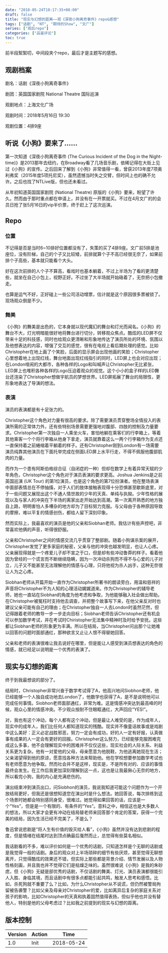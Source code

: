 ```yaml
---
date: "2018-05-24T10:17:35+08:00"
draft: false
title: "现实与幻想的距离——观《深夜小狗离奇事件》repo&感想"
tags: ["话剧", "NT", "期待的Show", "文广"]
series: ["观后repo"]
categories: ["品鉴评论"]
toc: true
---
```


前半段絮絮叨，中间段夹个repo，最后才是主题写的感想。

## 观剧档案

剧名：话剧《深夜小狗离奇事件》

剧团：英国国家剧院 National Theatre 国际巡演

观剧地点：上海文化广场

观剧时间：2018年5月16日 19:30

观剧位置：4排9座

## 听说《小狗》要来了……

第一次知道《深夜小狗离奇事件 (The Curious Incident of the Dog in the Night-time)》是2013那年去纽约，在Broadway看了几场音乐剧，依稀记得在大街上见过《小狗》的宣传。之后回来了解到《小狗》非常值得一看，曾获2013年度7项奥利弗奖（2015年度5项托尼奖），虽然遗憾当时失之交臂，但时间上也的确不允许。之后也找了NTLive版，但也还未看过。

从年初知道英国国家剧院 (National Theatre) 原版的《小狗》要来，盼望了许久。然而由于那时重点都在申请上，并没有在一开票就买。不过在4月文广的的会员日抢了张5月16日的vip半价票，终于赶上了这次巡演。

## Repo

### 位置

不记得是否是当时6~10排好位置都没有了，失策的买了4排9座。文广前5排是池座位，没有阶梯，自己的个子又比较矮，前排就算个子不高已经很无奈了，如果前排个子高些，基本就只能看个大头。

好在这次前排的人个子不算高，看戏时也基本躺着，不过上半场为了看的更清楚些，就坐在自己小包上，视野正好。不过坐了大半场就开始硌着了，无奈把小包撤走。

也算是运气不好，正好碰上一些公司活动增票，估计就是这个原因很多票被锁了。现场观众倒是不少。

### 舞美

《小狗》的舞美是出色的，它本身就以现代魔幻的舞台和灯光而闻名。《小狗》的舞台不大，灯光明暗能很好地将舞台进行切分，转移观众焦点。酷炫的LED屏不仅带来十足的科技感，同时也给观众更清晰和形象地传达了演员所处的环境、氛围以及他想表达的内容，增强了交互的感觉，很有在电视上看后期处理的感觉。比如Christopher在地上画了个笑脸，后面的显示屏会出现他画的笑脸；Christopher心里想着地上出现红线，舞台地面出现红线指引的同时，LED屏上也会对应出现；在London喧闹的大都市，各种各样的Logo和叫喊声让Christopher无比紧张，LED屏上也堆积各种各样的Logo压迫着观众的视觉。这个小小的盒子样的LED舞台还渲染了Christopher想做宇航员的梦想世界。LED屏拓展了舞台的局限性，更形象地表达了导演的想法。

### 表演

演员的表演都是有十足张力的。

Christopher这个角色对力量有很高的要求。除了需要演员贯穿整场全情投入的表演所需的正常体力外，还有些特别场景需要更强地对腹部、四肢的控制及力量要求。Christopher第一次独自一人乘坐火车，害怕地躺在乘客们的行李箱上，等着其他乘客一个个将行李箱从他身下拿走，演员就靠着这么一两个行李箱作为支点还一直保持着之前蜷缩着平躺着的样子。还有Christopher刚到London有一场需要演员纯靠其他演员在下面托举完成在侧面LED屏上水平行走，不得不佩服他腹部肌肉的力量。

而作为一个患有阿斯伯格综合征（自闭症的一种）但却在数学上有着异常天赋的少年角色，Christopher这个角色对于演员表演的要求更高。Joshua Jenkins是之前英国巡演 (UK Tour) 的第1位演员，也是这个角色的第7位扮演者。他在整场表演中面部表情总在不停抽搐，对于人们的肢体接触表现得十分恐惧甚至歇斯底里，对于一些问题又展现出这个不通人情世故的少年的天真、单纯与执拗。少年性格的展现以及与家人的冲突在下半场的离家出走开始达到高潮。第一次离开熟悉的地方独自上路，明明害怕人多嘈杂的地方却为了目标努力克服。与父母由于各种原因导致的摩擦，难以平复的情感创伤，都给人留下深刻印象。

然而实际上，我最喜欢的演员是他的父亲和Siobhan老师。我估计有些声控吧，非常喜欢他俩的声音，听得很舒服。

父亲和Christopher之间的情感交流几乎贯穿了整部剧。随着小狗谋杀案的展开，Christopher发觉了更多家庭的秘密，父亲与他的冲突也越发明显，也让人心疼。父亲展现得就是一个疼爱儿子却不宣之于口，但是却有些冲动鲁莽的样子。看着他因为曾经的一个谎言而不断继续隐瞒，因为一次冲动杀狗而不得不与心爱的儿子对立，儿子又不能甚至无法理解他的情感与心理，只将他视为杀人凶手，这种无奈很让人为之心疼。

Siobhan老师从开篇开始一直作为Christopher所著书的朗读旁白，用温和慈祥的声音将Christopher不为人知的心理活动娓娓道来。作为Christopher的辅导老师，她也一直站在Siobhan的角度为他考虑和争取，为他能够融入社会做出帮助。在Christopher被冤枉时支持他去调查，并把整个故事写下来，在他父亲反对时也建议父亲可能有自己的理由；在Christopher独自一人去London时虽然茫然，但记得跟着老师的教导一步一步走向目标；Siobhan老师告诉Christopher还有机会可以参加数学考试，并在考试时Chiristopher无法集中精神时及时给予安抚。这些都让Siobhan老师的形象更为丰满。所以在结局，当Christopher问出那个让她难以回答的问题时面部通红，那种欲言又止让人恨不得替她回答。

父亲和老师的表演很难让我去说好在哪里，但是能让人感受到演员想表达的角色的情感，就已经足以说明是一个优秀的表演了。

## 现实与幻想的距离

终于到我最想说的部分了。

结局时，Christopher非常兴奋于数学考试得了A，他高兴地问Siobhon老师，他已经能够一个人独自成功地去London了，他数学也获得了A，是不是说明他可以完成任何事情。Siobhon老师面部通红，非常为难。这是情感冲突达到最高峰的时候，观众心里的情感冲突。不少观众按耐不住眼眶通红，大声回应“YES!”。

对，我也有这个冲动，每个人都有这个冲动，但是最让人难受的是，作为成年人，现实中的成年人，我们比任何人都知道现实的残酷。现实并不像童话故事或是戏剧中这么美好：正义必定战胜邪恶，努力一定会有成功，好的人一定有好报，认真做事有成果的人一定会有更好的回报。Christopher这么努力，已经能够克服困难完成这么多事，他不会理解现实中的困难并不仅仅这些，现实社会的人际关系、利益关系更为复杂。他有一对爱他的父母，母亲愿意为他脱鞋，为他逃离她现在生活；父亲渴望得到他的原谅，愿意找各种方法来帮助他。他在学校想要参加数学考试也有老师愿意为他争取。然而社会并不是这样，现实是，不是所有对的、应该的事情最终会发生。在工作后我更加深刻理解到这一点，这也是让我最揪心无奈的地方，所以看完小狗，我的内心是充满悲伤的。

演出结束冲到演员出口，问Siobhon的演员，我说我知道可能这个问题作为一个开放结局更好，但我还是很想知道您在演出时是什么想法。她回答说，每次排练到这个场景时她都会特别感同身受，很难过。她觉得如果回答的话，应该是一个“Yes”，但是是一个有限的、有条件的“Yes”。意料之中，相信这也是大多数人的想法，所以大家才会更有冲动在结局替老师来回答那个肯定的答案，获得一个完美的结局，因为生活已经不完美了，不是么？

鲁迅曾说悲剧是“将人生有价值的毁灭给人看”，《小狗》虽然并没有达到悲剧的程度，但是情绪在结尾时达到顶点确最后戛然而止，总觉得有些莫名相似。

我话剧看的不多，难以评价如何是一个优秀的话剧，只知道怎样是个无聊的话剧或是我觉得一般的话剧。身后的观众对上半场琐碎的细节有些厌烦，甚至觉得无聊想离开，只觉得酷炫的效果还不错，但实际上那些都是背景介绍、情节发展以及人物性格刻画，并且我也并不觉得它们是枯燥乏味的。虽然很难说《小狗》是我的朱砂痣，但《小狗》无疑是部优秀的话剧，不仅话剧的舞美、灯光、演员表演都很能引人入胜、身临其境，而且话剧中有很多点都能引起共鸣，触发人思考和感悟。比如，杀死狗就不重要了么？比如，为什么Christopher从不说谎，但仍然被警局拘留被告袭警？比如父亲及母亲对Christopher的爱，比如离异后复杂的家庭关系对孩子的影响，比如Christopher的天真和执着固然值得表扬，但似乎他也并没有替他人，特别是他的父母考虑过？比如我之前提到的现实与幻想的距离。



## 版本控制

| Version | Action | Time       |
| ------- | ------ | ---------- |
| 1.0     | Init   | 2018-05-24 |